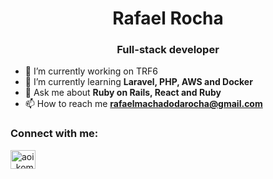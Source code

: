 <h1 align="center">Rafael Rocha</h1>
<h3 align="center">Full-stack developer</h3>

- 🔭 I’m currently working on TRF6
- 🌱 I’m currently learning **Laravel, PHP, AWS and Docker**
- 💬 Ask me about **Ruby on Rails, React and Ruby**
- 📫 How to reach me **rafaelmachadodarocha@gmail.com**
<p align="left">
<h3 align="left">Connect with me:</h3>
<a href="https://instagram.com/db_drop" target="blank"><img align="center" src="https://cdn.jsdelivr.net/npm/simple-icons@3.0.1/icons/instagram.svg" alt="aoi_komoretsuki" height="30" width="40" /></a>
</p>
